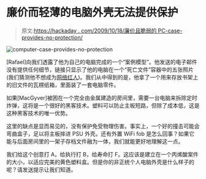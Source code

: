 # 廉价而轻薄的电脑外壳无法提供保护

> 原文:[https://hackaday . com/2009/10/18/廉价且脆弱的 PC-case-provides-no-protection/](https://hackaday.com/2009/10/18/cheap-and-flimsy-pc-case-provides-no-protection/)

![computer-case-provides-no-protection](../Images/244287062bbc6ea268169cd2791a3ca9.png "computer-case-provides-no-protection")

[Rafael]向我们透露了他为自己的电脑完成的一个“案例模型”。他发送的电子邮件没有提供任何细节，链接只显示了他的电脑在一个“死亡文件”容器中的五张照片(我们猜测他不想成为[网络红人](http://hackaday.com/2009/09/19/how-to-make-your-project-an-internet-sensation/))。我们从中得到的是，他拿了一个用来存放书架上的旧文件的瓦楞纸箱，里面装了一套电脑零件。

如果[MacGyver]被困在一个完全由金属建造的房间里，需要一台电脑来拆除定时炸弹，这将是一个很好的黑客技术。塑料可以防止主板短路，但除了成本低，这是这种黑客技术的唯一优势。

这里的缺点是显而易见的，没有保护免受物理伤害。事实上，一个好的撞击可能会弯曲盒子，足以将主板摔进 PSU 外壳。还有外置 WiFi fob 是怎么回事？如果它能与后面房间里的一架子存档文件融为一体，我们就能更好地理解这一点。

我们给这个创意打 A，给执行打 B，给寿命打 F。这应该是建立在一个丙烯酸案件的大小，以适应完美的黄色塑料盒。但是你的非正统个人电脑外壳是什么样子的呢？请发送提示让我们知道。